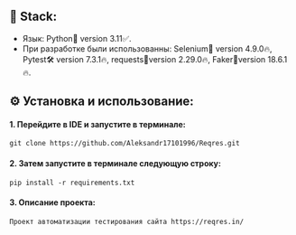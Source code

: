 ## 🎸 Stack:
- Язык: Python🐍 version 3.11✅.
- При разработке были использованны: Selenium🤖 version 4.9.0🔥, Pytest🛠️ version 7.3.1🔥, requests🌠version 2.29.0🔥, Faker🤵version 18.6.1🔥.
## ⚙ Установка и использование:
#### 1. Перейдите в IDE и запустите в терминале:
    git clone https://github.com/Aleksandr17101996/Reqres.git
#### 2. Затем запустите в терминале следующую строку:
    pip install -r requirements.txt

#### 3. Описание проекта:
    Проект автоматизации тестирования сайта https://reqres.in/
    
